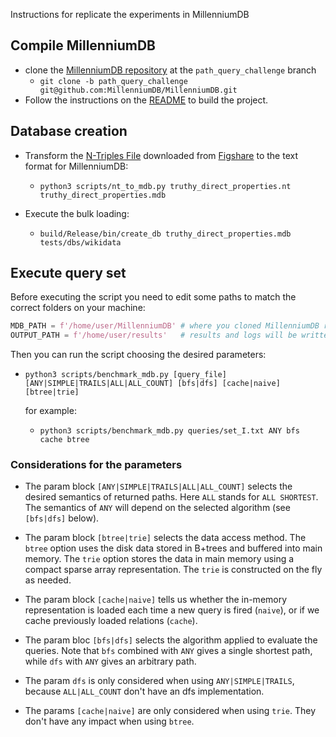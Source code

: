 Instructions for replicate the experiments in MillenniumDB

## Compile MillenniumDB
- clone the [MillenniumDB repository](https://github.com/MillenniumDB/MillenniumDB/tree/path_query_challenge) at the `path_query_challenge` branch
    - `git clone -b path_query_challenge git@github.com:MillenniumDB/MillenniumDB.git`
- Follow the instructions on the [README](https://github.com/MillenniumDB/MillenniumDB/blob/path_query_challenge/README.md) to build the project.

## Database creation
- Transform the [N-Triples File](https://www.w3.org/TR/n-triples/) downloaded from [Figshare](https://figshare.com/s/50b7544ad6b1f51de060) to the text format for MillenniumDB:
    - `python3 scripts/nt_to_mdb.py truthy_direct_properties.nt truthy_direct_properties.mdb`

- Execute the bulk loading:
    - `build/Release/bin/create_db truthy_direct_properties.mdb tests/dbs/wikidata`

## Execute query set
Before executing the script you need to edit some paths to match the correct folders on your machine:
```python
MDB_PATH = f'/home/user/MillenniumDB' # where you cloned MillenniumDB repo
OUTPUT_PATH = f'/home/user/results'   # results and logs will be written here, folder must exist
```

Then you can run the script choosing the desired parameters:
- `python3 scripts/benchmark_mdb.py [query_file] [ANY|SIMPLE|TRAILS|ALL|ALL_COUNT] [bfs|dfs] [cache|naive] [btree|trie]`

    for example:
    - `python3 scripts/benchmark_mdb.py queries/set_I.txt ANY bfs cache btree`

### Considerations for the parameters
- The param block `[ANY|SIMPLE|TRAILS|ALL|ALL_COUNT]` selects the desired semantics of returned paths. Here `ALL` stands for `ALL SHORTEST`. The semantics of `ANY` will depend on the selected algorithm (see `[bfs|dfs]` below).

- The param block `[btree|trie]` selects the data access method. The `btree` option uses the disk data stored in B+trees and buffered into main memory. The `trie` option stores the data in main memory using a compact sparse array representation. The `trie` is constructed on the fly as needed.

- The param block `[cache|naive]` tells us whether the in-memory representation is loaded each time a new query is fired (`naive`), or if we cache previously loaded relations (`cache`).

- The param bloc `[bfs|dfs]` selects the algorithm applied to evaluate the queries. Note that `bfs` combined with `ANY` gives a single shortest path, while `dfs` with `ANY` gives an arbitrary path.

- The param `dfs` is only considered when using `ANY|SIMPLE|TRAILS`, because `ALL|ALL_COUNT` don't have an dfs implementation.

- The params `[cache|naive]` are only considered when using `trie`. They don't have any impact when using `btree`.

